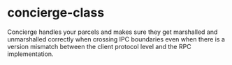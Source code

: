 # concierge-class
Concierge handles your parcels and makes sure they get marshalled and unmarshalled correctly when crossing IPC boundaries even when there is a version mismatch between the client protocol level and the RPC implementation.

